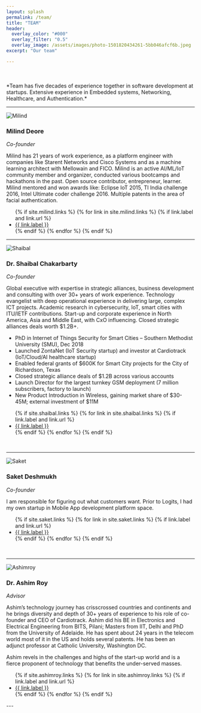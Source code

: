 ```yaml
---
layout: splash
permalink: /team/
title: "TEAM"
header:
  overlay_color: "#000"
  overlay_filter: "0.5"
  overlay_image: /assets/images/photo-1501820434261-5bb046afcf6b.jpeg
excerpt: "Our team"

---
```


<br/>
<br/>
*Team has five decades of experience together in software development at startups. Extensive experience in Embedded systems, Networking, Healthcare, and Authentication.* 

---

![Milind](/assets/images/milind.JPG)
### Milind Deore

*Co-founder*

Milind has 21 years of work experience, as a platform engineer with companies like Starent Networks and Cisco Systems and as a machine learning architect with Mellowain and FICO. Milind is an active AI/ML/IoT community member and organizer, conducted various bootcamps and hackathons in the past. Open source contributor, entrepreneur, learner. Milind mentored and won awards like: Eclipse IoT 2015, TI India challenge 2016, Intel Ultimate coder challenge 2016. Multiple patents in the area of facial authentication.

<div class="page__footer-follow">
  <ul class="social-icons">
    {% if site.milind.links %}
      {% for link in site.milind.links %}
        {% if link.label and link.url %}
          <li><a href="{{ link.url }}" rel="nofollow noopener noreferrer"><i class="{{ link.icon | default: 'fas fa-link' }}" aria-hidden="true"></i> {{ link.label }}</a></li>
        {% endif %}
      {% endfor %}
    {% endif %}
  </ul>
</div>

---

![Shaibal](/assets/images/shaibal.jpeg)
### Dr. Shaibal Chakarbarty

*Co-founder*

Global executive with expertise in strategic alliances, business development and consulting with over 30+ years of work experience. Technology evangelist with deep operational experience in delivering large, complex ICT projects. Academic research in cybersecurity, IoT, smart cities with ITU/IETF contributions. Start-up and corporate experience in North America, Asia and Middle East, with CxO influencing. Closed strategic alliances deals worth $1.2B+.

- PhD in Internet of Things Security for Smart Cities – Southern Methodist University (SMU), Dec 2018
- Launched ZontaNet (IoT Security startup) and investor at Cardiotrack (IoT/Cloud/AI healthcare startup)
- Enabled federal grants of $600K for Smart City projects for the City of Richardson, Texas
- Closed strategic alliance deals of $1.2B across various accounts
- Launch Director for the largest turnkey GSM deployment (7 million subscribers, factory to launch)
- New Product Introduction in Wireless, gaining market share of $30-45M; external investment of $11M 
<div class="page__footer-follow">
  <ul class="social-icons">
    {% if site.shaibal.links %}
      {% for link in site.shaibal.links %}
        {% if link.label and link.url %}
          <li><a href="{{ link.url }}" rel="nofollow noopener noreferrer"><i class="{{ link.icon | default: 'fas fa-link' }}" aria-hidden="true"></i> {{ link.label }}</a></li>
        {% endif %}
      {% endfor %}
    {% endif %}
  </ul>
</div>

<br/>

---

![Saket](/assets/images/saket.jpeg)
### Saket Deshmukh

*Co-founder*

I am responsible for figuring out what customers want. Prior to Logits, I had my own startup in Mobile App development platform space.
<div class="page__footer-follow">
  <ul class="social-icons">
    {% if site.saket.links %}
      {% for link in site.saket.links %}
        {% if link.label and link.url %}
          <li><a href="{{ link.url }}" rel="nofollow noopener noreferrer"><i class="{{ link.icon | default: 'fas fa-link' }}" aria-hidden="true"></i> {{ link.label }}</a></li>
        {% endif %}
      {% endfor %}
    {% endif %}
  </ul>
</div>

<br/>

---

![Ashimroy](/assets/images/ashimroy.JPG)
### Dr. Ashim Roy

*Advisor*

Ashim’s technology journey has crisscrossed countries and continents and he brings diversity and depth of 30+ years of experience to his role of co-founder and CEO of Cardiotrack. Ashim did his BE in Electronics and Electrical Engineering from BITS, Pilani; Masters from IIT, Delhi and PhD from the University of Adelaide. He has spent about 24 years in the telecom world most of it in the US and holds several patents. He has been an adjunct professor at Catholic University, Washington DC.

Ashim revels in the challenges and highs of the start-up world and is a fierce proponent of technology that benefits the under-served masses.

<div class="page__footer-follow">
  <ul class="social-icons">
    {% if site.ashimroy.links %}
      {% for link in site.ashimroy.links %}
        {% if link.label and link.url %}
          <li><a href="{{ link.url }}" rel="nofollow noopener noreferrer"><i class="{{ link.icon | default: 'fas fa-link' }}" aria-hidden="true"></i> {{ link.label }}</a></li>
        {% endif %}
      {% endfor %}
    {% endif %}
  </ul>
</div>
---
